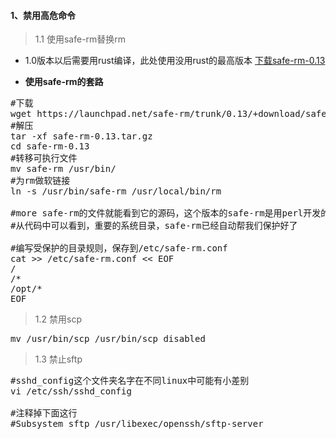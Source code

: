 #### 1、禁用高危命令
>1.1 使用safe-rm替换rm

* 1.0版本以后需要用rust编译，此处使用没用rust的最高版本
[下载safe-rm-0.13](https://launchpad.net/safe-rm/trunk/0.13/+download/safe-rm-0.13.tar.gz)

* **使用safe-rm的套路**
<pre class="prettyprint lang-s">
#下载
wget https://launchpad.net/safe-rm/trunk/0.13/+download/safe-rm-0.13.tar.gz
#解压
tar -xf safe-rm-0.13.tar.gz
cd safe-rm-0.13
#转移可执行文件
mv safe-rm /usr/bin/
#为rm做软链接
ln -s /usr/bin/safe-rm /usr/local/bin/rm

#more safe-rm的文件就能看到它的源码，这个版本的safe-rm是用perl开发的
#从代码中可以看到，重要的系统目录，safe-rm已经自动帮我们保护好了

#编写受保护的目录规则，保存到/etc/safe-rm.conf
cat >> /etc/safe-rm.conf << EOF
/
/*
/opt/*
EOF
</pre>

>1.2 禁用scp
<pre class="prettyprint lang-s">
mv /usr/bin/scp /usr/bin/scp_disabled
</pre>

>1.3 禁止sftp
<pre class="prettyprint lang-s">
#sshd_config这个文件夹名字在不同linux中可能有小差别
vi /etc/ssh/sshd_config

#注释掉下面这行
#Subsystem sftp /usr/libexec/openssh/sftp-server 
</pre>
